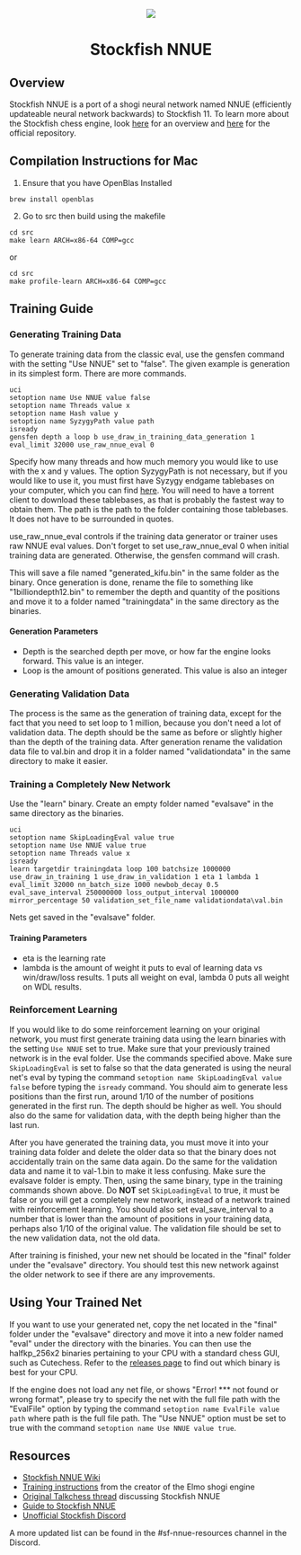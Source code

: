 <p align="center">
  <img src="https://cdn.discordapp.com/attachments/724700045525647420/729135226365804594/SFNNUE2.png">
</p>

<h1 align="center">Stockfish NNUE</h1>

## Overview
Stockfish NNUE is a port of a shogi neural network named NNUE (efficiently updateable neural network backwards) to Stockfish 11. To learn more about the Stockfish chess engine, look [here](stockfish.md) for an overview and [here](https://github.com/official-stockfish/Stockfish) for the official repository.

## Compilation Instructions for Mac

1. Ensure that you have OpenBlas Installed
```
brew install openblas
```
2. Go to src then build using the makefile
```
cd src
make learn ARCH=x86-64 COMP=gcc
```
or
```
cd src
make profile-learn ARCH=x86-64 COMP=gcc
```


## Training Guide
### Generating Training Data
To generate training data from the classic eval, use the gensfen command with the setting "Use NNUE" set to "false". The given example is generation in its simplest form. There are more commands. 
```
uci
setoption name Use NNUE value false
setoption name Threads value x
setoption name Hash value y
setoption name SyzygyPath value path
isready
gensfen depth a loop b use_draw_in_training_data_generation 1 eval_limit 32000 use_raw_nnue_eval 0
```
Specify how many threads and how much memory you would like to use with the x and y values. The option SyzygyPath is not necessary, but if you would like to use it, you must first have Syzygy endgame tablebases on your computer, which you can find [here](http://oics.olympuschess.com/tracker/index.php). You will need to have a torrent client to download these tablebases, as that is probably the fastest way to obtain them. The path is the path to the folder containing those tablebases. It does not have to be surrounded in quotes.

use_raw_nnue_eval controls if the training data generator or trainer uses raw NNUE eval values.  Don't forget to set use_raw_nnue_eval 0 when initial training data are generated.  Otherwise, the gensfen command will crash.

This will save a file named "generated_kifu.bin" in the same folder as the binary. Once generation is done, rename the file to something like "1billiondepth12.bin" to remember the depth and quantity of the positions and move it to a folder named "trainingdata" in the same directory as the binaries.
#### Generation Parameters
- Depth is the searched depth per move, or how far the engine looks forward. This value is an integer.
- Loop is the amount of positions generated. This value is also an integer
### Generating Validation Data
The process is the same as the generation of training data, except for the fact that you need to set loop to 1 million, because you don't need a lot of validation data. The depth should be the same as before or slightly higher than the depth of the training data. After generation rename the validation data file to val.bin and drop it in a folder named "validationdata" in the same directory to make it easier. 
### Training a Completely New Network
Use the "learn" binary. Create an empty folder named "evalsave" in the same directory as the binaries.
```
uci
setoption name SkipLoadingEval value true
setoption name Use NNUE value true
setoption name Threads value x
isready
learn targetdir trainingdata loop 100 batchsize 1000000 use_draw_in_training 1 use_draw_in_validation 1 eta 1 lambda 1 eval_limit 32000 nn_batch_size 1000 newbob_decay 0.5 eval_save_interval 250000000 loss_output_interval 1000000 mirror_percentage 50 validation_set_file_name validationdata\val.bin
```
Nets get saved in the "evalsave" folder. 

#### Training Parameters
- eta is the learning rate
- lambda is the amount of weight it puts to eval of learning data vs win/draw/loss results. 1 puts all weight on eval, lambda 0 puts all weight on WDL results.

### Reinforcement Learning
If you would like to do some reinforcement learning on your original network, you must first generate training data using the learn binaries with the setting `Use NNUE` set to true. Make sure that your previously trained network is in the eval folder. Use the commands specified above. Make sure `SkipLoadingEval` is set to false so that the data generated is using the neural net's eval by typing the command `setoption name SkipLoadingEval value false` before typing the `isready` command. You should aim to generate less positions than the first run, around 1/10 of the number of positions generated in the first run. The depth should be higher as well. You should also do the same for validation data, with the depth being higher than the last run.

After you have generated the training data, you must move it into your training data folder and delete the older data so that the binary does not accidentally train on the same data again. Do the same for the validation data and name it to val-1.bin to make it less confusing. Make sure the evalsave folder is empty. Then, using the same binary, type in the training commands shown above. Do __NOT__ set `SkipLoadingEval` to true, it must be false or you will get a completely new network, instead of a network trained with reinforcement learning. You should also set eval_save_interval to a number that is lower than the amount of positions in your training data, perhaps also 1/10 of the original value. The validation file should be set to the new validation data, not the old data.

After training is finished, your new net should be located in the "final" folder under the "evalsave" directory. You should test this new network against the older network to see if there are any improvements.

## Using Your Trained Net
If you want to use your generated net, copy the net located in the "final" folder under the "evalsave" directory and move it into a new folder named "eval" under the directory with the binaries. You can then use the halfkp_256x2 binaries pertaining to your CPU with a standard chess GUI, such as Cutechess. Refer to the [releases page](https://abrok.eu/stockfish) to find out which binary is best for your CPU.

If the engine does not load any net file, or shows "Error! *** not found or wrong format", please try to specify the net with the full file path with the "EvalFile" option by typing the command `setoption name EvalFile value path` where path is the full file path. The "Use NNUE" option must be set to true with the command `setoption name Use NNUE value true`.

## Resources
- [Stockfish NNUE Wiki](https://www.qhapaq.org/shogi/shogiwiki/stockfish-nnue/)
- [Training instructions](https://twitter.com/mktakizawa/status/1273042640280252416) from the creator of the Elmo shogi engine
- [Original Talkchess thread](http://talkchess.com/forum3/viewtopic.php?t=74059) discussing Stockfish NNUE
- [Guide to Stockfish NNUE](http://yaneuraou.yaneu.com/2020/06/19/stockfish-nnue-the-complete-guide/) 
- [Unofficial Stockfish Discord](https://discord.gg/nv8gDtt)

A more updated list can be found in the #sf-nnue-resources channel in the Discord.
